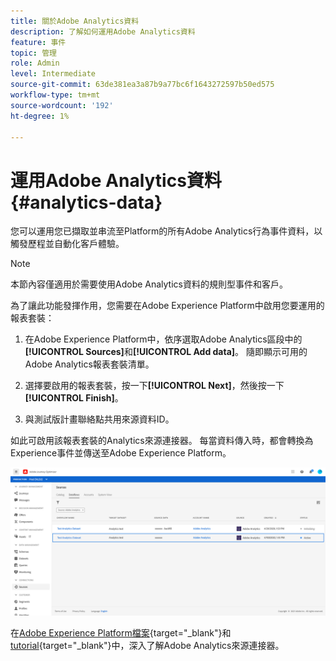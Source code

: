 ```yaml
---
title: 關於Adobe Analytics資料
description: 了解如何運用Adobe Analytics資料
feature: 事件
topic: 管理
role: Admin
level: Intermediate
source-git-commit: 63de381ea3a87b9a77bc6f1643272597b50ed575
workflow-type: tm+mt
source-wordcount: '192'
ht-degree: 1%

---
```


# 運用Adobe Analytics資料{#analytics-data}

您可以運用您已擷取並串流至Platform的所有Adobe Analytics行為事件資料，以觸發歷程並自動化客戶體驗。

>[!NOTE]
>
>本節內容僅適用於需要使用Adobe Analytics資料的規則型事件和客戶。

為了讓此功能發揮作用，您需要在Adobe Experience Platform中啟用您要運用的報表套裝：

1. 在Adobe Experience Platform中，依序選取Adobe Analytics區段中的&#x200B;**[!UICONTROL Sources]**&#x200B;和&#x200B;**[!UICONTROL Add data]**。 隨即顯示可用的Adobe Analytics報表套裝清單。

1. 選擇要啟用的報表套裝，按一下&#x200B;**[!UICONTROL Next]**，然後按一下&#x200B;**[!UICONTROL Finish]**。

1. 與測試版計畫聯絡點共用來源資料ID。

如此可啟用該報表套裝的Analytics來源連接器。 每當資料傳入時，都會轉換為Experience事件並傳送至Adobe Experience Platform。

![](../assets/jo-event9.png)

在[Adobe Experience Platform檔案](https://experienceleague.adobe.com/docs/experience-platform/sources/connectors/adobe-applications/analytics.html){target=&quot;_blank&quot;}和[tutorial](https://experienceleague.adobe.com/docs/experience-platform/sources/ui-tutorials/create/adobe-applications/analytics.html){target=&quot;_blank&quot;}中，深入了解Adobe Analytics來源連接器。
